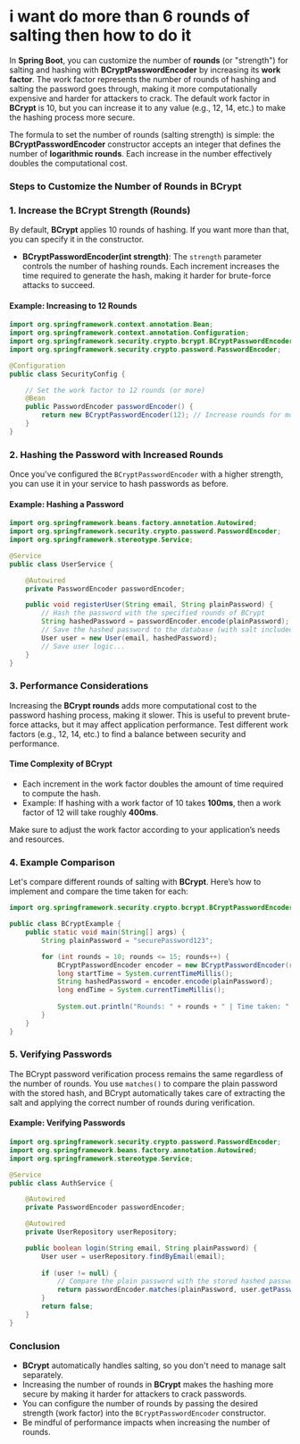 # i want do more than 6 rounds of salting then how to do it

In **Spring Boot**, you can customize the number of **rounds** (or "strength") for salting and hashing with **BCryptPasswordEncoder** by increasing its **work factor**. The work factor represents the number of rounds of hashing and salting the password goes through, making it more computationally expensive and harder for attackers to crack. The default work factor in **BCrypt** is 10, but you can increase it to any value (e.g., 12, 14, etc.) to make the hashing process more secure.

The formula to set the number of rounds (salting strength) is simple: the **BCryptPasswordEncoder** constructor accepts an integer that defines the number of **logarithmic rounds**. Each increase in the number effectively doubles the computational cost.

### Steps to Customize the Number of Rounds in BCrypt

### 1. **Increase the BCrypt Strength (Rounds)**

By default, **BCrypt** applies 10 rounds of hashing. If you want more than that, you can specify it in the constructor.

- **BCryptPasswordEncoder(int strength)**: The `strength` parameter controls the number of hashing rounds. Each increment increases the time required to generate the hash, making it harder for brute-force attacks to succeed.

#### Example: Increasing to 12 Rounds
```java
import org.springframework.context.annotation.Bean;
import org.springframework.context.annotation.Configuration;
import org.springframework.security.crypto.bcrypt.BCryptPasswordEncoder;
import org.springframework.security.crypto.password.PasswordEncoder;

@Configuration
public class SecurityConfig {

    // Set the work factor to 12 rounds (or more)
    @Bean
    public PasswordEncoder passwordEncoder() {
        return new BCryptPasswordEncoder(12); // Increase rounds for more security
    }
}
```

### 2. **Hashing the Password with Increased Rounds**
Once you've configured the `BCryptPasswordEncoder` with a higher strength, you can use it in your service to hash passwords as before.

#### Example: Hashing a Password
```java
import org.springframework.beans.factory.annotation.Autowired;
import org.springframework.security.crypto.password.PasswordEncoder;
import org.springframework.stereotype.Service;

@Service
public class UserService {

    @Autowired
    private PasswordEncoder passwordEncoder;

    public void registerUser(String email, String plainPassword) {
        // Hash the password with the specified rounds of BCrypt
        String hashedPassword = passwordEncoder.encode(plainPassword);
        // Save the hashed password to the database (with salt included)
        User user = new User(email, hashedPassword);
        // Save user logic...
    }
}
```

### 3. **Performance Considerations**

Increasing the **BCrypt rounds** adds more computational cost to the password hashing process, making it slower. This is useful to prevent brute-force attacks, but it may affect application performance. Test different work factors (e.g., 12, 14, etc.) to find a balance between security and performance.

#### Time Complexity of BCrypt
- Each increment in the work factor doubles the amount of time required to compute the hash.
- Example: If hashing with a work factor of 10 takes **100ms**, then a work factor of 12 will take roughly **400ms**.

Make sure to adjust the work factor according to your application’s needs and resources.

### 4. **Example Comparison**
Let's compare different rounds of salting with **BCrypt**. Here’s how to implement and compare the time taken for each:

```java
import org.springframework.security.crypto.bcrypt.BCryptPasswordEncoder;

public class BCryptExample {
    public static void main(String[] args) {
        String plainPassword = "securePassword123";

        for (int rounds = 10; rounds <= 15; rounds++) {
            BCryptPasswordEncoder encoder = new BCryptPasswordEncoder(rounds);
            long startTime = System.currentTimeMillis();
            String hashedPassword = encoder.encode(plainPassword);
            long endTime = System.currentTimeMillis();
            
            System.out.println("Rounds: " + rounds + " | Time taken: " + (endTime - startTime) + " ms | Hashed: " + hashedPassword);
        }
    }
}
```

### 5. **Verifying Passwords**
The BCrypt password verification process remains the same regardless of the number of rounds. You use `matches()` to compare the plain password with the stored hash, and BCrypt automatically takes care of extracting the salt and applying the correct number of rounds during verification.

#### Example: Verifying Passwords
```java
import org.springframework.security.crypto.password.PasswordEncoder;
import org.springframework.beans.factory.annotation.Autowired;
import org.springframework.stereotype.Service;

@Service
public class AuthService {

    @Autowired
    private PasswordEncoder passwordEncoder;

    @Autowired
    private UserRepository userRepository;

    public boolean login(String email, String plainPassword) {
        User user = userRepository.findByEmail(email);
        
        if (user != null) {
            // Compare the plain password with the stored hashed password
            return passwordEncoder.matches(plainPassword, user.getPassword());
        }
        return false;
    }
}
```

### Conclusion

- **BCrypt** automatically handles salting, so you don't need to manage salt separately.
- Increasing the number of rounds in **BCrypt** makes the hashing more secure by making it harder for attackers to crack passwords.
- You can configure the number of rounds by passing the desired strength (work factor) into the `BCryptPasswordEncoder` constructor.
- Be mindful of performance impacts when increasing the number of rounds.